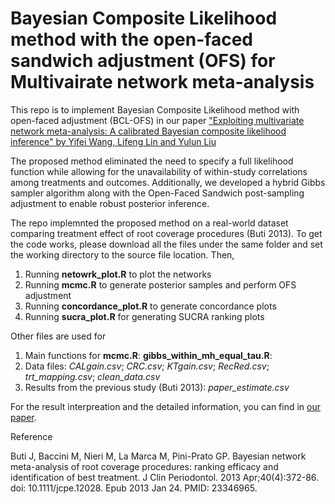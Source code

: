 # Bayesian Composite Likelihood method with the open-faced sandwich adjustment (OFS) for Multivairate network meta-analysis

This repo is to implement Bayesian Composite Likelihood method with open-faced adjustment (BCL-OFS) in our paper ["Exploiting multivariate network meta-analysis: A calibrated Bayesian composite likelihood inference" by Yifei Wang, Lifeng Lin and Yulun Liu](https://www.medrxiv.org/content/10.1101/2024.06.25.24309477v1) 

The proposed method eliminated the need to specify a full likelihood function while allowing for the unavailability of within-study correlations among treatments and outcomes. Additionally, we developed a hybrid Gibbs sampler algorithm along with the Open-Faced Sandwich post-sampling adjustment to enable robust posterior inference.

The repo implemnted the proposed method on a real-world dataset comparing treatment effect of root coverage procedures (Buti 2013). To get the code works, please download all the files under the same folder and set the working directory to the source file location. Then,

1. Running **netowrk_plot.R** to plot the networks
3. Running **mcmc.R** to generate posterior samples and perform OFS adjustment
4. Running **concordance_plot.R** to generate concordance plots
5. Running **sucra_plot.R** for generating SUCRA ranking plots

Other files are used for

1. Main functions for **mcmc.R**: **gibbs_within_mh_equal_tau.R**: 
2. Data files: _CALgain.csv_; _CRC.csv_; _KTgain.csv_; _RecRed.csv_; _trt_mapping.csv_; _clean_data.csv_
3. Results from the previous study (Buti 2013): _paper_estimate.csv_

For the result interpreation and the detailed information, you can find in [our paper](https://www.medrxiv.org/content/10.1101/2024.06.25.24309477v1).

Reference

Buti J, Baccini M, Nieri M, La Marca M, Pini-Prato GP. Bayesian network meta-analysis of root coverage procedures: ranking efficacy and identification of best treatment. J Clin Periodontol. 2013 Apr;40(4):372-86. doi: 10.1111/jcpe.12028. Epub 2013 Jan 24. PMID: 23346965.